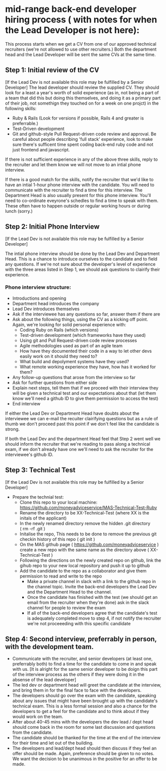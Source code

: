 #  mid-range back-end developer hiring process ( with notes for when the Lead Developer is not here):

This process starts when we get a CV from one of our approved technical recruiters (we're not allowed to use other recruiters.)  Both the department head and the Lead Developer will be sent the same CVs at the same time.


## Step 1:  Initial review of the CV
[If the Lead Dev is not available this role may be fulfilled by a Senior Developer]
The lead developer should review the supplied CV.  They should look for a least a year's worth of solid experience (as in, not being a part of a team that did this but doing this themselves, and doing it as a primary part of their job, not somethign they touched on for a week on one projct) in the following skills:

  * Ruby & Rails (Look for versions if possible, Rails 4 and greater is preferrable.)
  * Test-Driven development
  * Git and github-style Pull Request-driven code review and approval.
    Be careful about people describing 'full stack' experience, look to make sure there's sufficent time spent coding back-end ruby code and not just frontend and javascript.

If there is not sufficient experience in any of the above three skills, reply to the recruiter and let them know we will not move to an intial phone interview.

If there is a good match for the skills, notify the recruiter that we'd like to have an intial 1-hour phone interview with the candidate.  You will need to communicate with the recruiter to find a time for this interview.  The Department Head is also usually present for this phone interview.  You'll need to co-ordinate eveyrone's schedles to find a time to speak with them.  These often have to happen outside or regular working hours or during lunch (sorry.)

## Step 2:  Initial Phone Interview
[If the Lead Dev is not available this role may be fulfilled by a Senior Developer]

The intial phone interview should be done by the Lead Dev and Department Head.  This is a chance to introduce ourselves to the candidate and to field any questions.  If we're not sure about the developer's level of experience with the three areas listed in Step 1, we should ask questions to clairify their experience.

### Phone interview structure:
  * Introductions and opening
  * Department head introduces the company
  * Lead Dev introduces themselves
  * Ask if the interviewee has any questions so far, answer them if there are
  * Ask about the following things, using the CV as a kicking off point.  Again, we're looking for solid personal experience with:
    * Coding Ruby on Rails (which versions)
    * Test-driven development (which frameworks have they used)
    * Using git and Pull Request-driven code review processes
    * Agile methodologies used as part of an agile team
    * How have they documented their code in a way to let other devs easily work on it should they need to?
    * What build and depolyment systems have they used?
    * What remote working experience they have, how has it worked for them?
  * Any follow-up questions that arose from the interview so far
  * Ask for further questions from either side
  * Explain next steps, tell them that if we proceed with their interview they will be given a technical test and our expectations about that (let them know we'll need a github ID to give them permission to access the test)
  * End interview

If either the Lead Dev or Department Head have doubts about the interviewee we can e-mail the recuiter clairifying questions but as a rule of thumb we don't proceed past this point if we don't feel like the candidate is strong.

If both the Lead Dev and the department Head feel that Step 2 went well we should inform the recruiter that we're reading to pass along a technical exam, if we don't already have one we'll need to ask the recruiter for the interviewee's github ID.


## Step 3: Technical Test
[If the Lead Dev is not available this role may be fulfilled by a Senior Developer]

* Prepare the technial test:
  * Clone this repo to your local machine: https://github.com/moneyadviceservice/MAS-Technical-Test-Ruby
  * Rename the directory to be XX-Technical-Test (where XX is the initals of the applicant)
  * In the newly renamed directory remove the hidden .git directory  
        ( rm -rf .git )
  * Initalise the repo, This needs to be done to remove the previous git checkin history of this repo
        ( git init )  
  * On the MAS github page ( https://github.com/moneyadviceservice ) create a new repo with the same name as the directory above ( XX-Technical-Test )
  * Following the directions on the newly created repo on github, link the gihub repo to your new local repository and push it up to github
  * Add the candidate to the repo as a collaborator and give them permission to read and write to the repo
    * Make a private channel in slack with a link to the github repo in the channel topic.  Invite the back-end developers the Lead Dev and the Department Head to the channel.
    * Once the candidate has finished with the test (we should get an email from the recruiter when they're done) ask in the slack channel for people to review the exam
    * If all of the back-end developers agree that the candidate's test is adequately completed move to step 4, if not notify the recruiter we're not proceeeding with this specific candidate

## Step 4: Second interview, preferrably in person, with the development team.
* Communicate with the recruiter, and senior developers (at least one, preferrably both) to find a time for the candidate to come in and speak with us. [It is alright for the same senior developer to be doign this part of the interview process as the others if they were doing it in the absense of the lead developer]
* The led dev or department head will greet the candidate at the interview, and bring them in for the final face to face with the developers.  
* The developers should go over the exam with the candidate, speaking about any issues that might have been brought up with the candidate's technical exam.  This is a less formal session and also a chance for the developers to get a feel for the candidate and to think about if they would work on the team.
* After about 40-45 mins with the developers the dev lead / dept head should come back in the room for some last discussion and questions from the candidate.  
* The candidate should be thanked for the time at the end of the interview for their time and let out of the building.
* The developers and lead/dept head should then discuss if they feel an offer should be made.  Again, preference should be given to no votes.  We want the decision to be unanimous in the positive for an offer to be made.